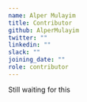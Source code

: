 ```yaml
---
name: Alper Mulayim
title: Contributor
github: AlperMulayim
twitter: ""
linkedin: ""
slack: ""
joining_date: ""
role: contributor
---
```


Still waiting for this
